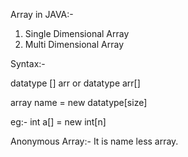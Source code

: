 Array in JAVA:-

1) Single Dimensional Array
2) Multi Dimensional Array

Syntax:-

datatype [] arr
or
datatype arr[]

array name = new datatype[size]

eg:-
int a[] = new int[n]

Anonymous Array:- It is name less array.
